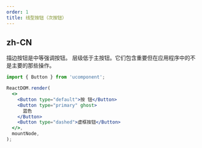 ```yaml
---
order: 1
title: 线型按钮（次按钮）
---
```


## zh-CN

描边按钮是中等强调按钮。 层级低于主按钮。它们包含重要但在应用程序中的不是主要的那些操作。

```jsx
import { Button } from 'ucomponent';

ReactDOM.render(
  <>
    <Button type="default">按 钮</Button>
    <Button type="primary" ghost>
      蓝色
    </Button>
    <Button type="dashed">虚框按钮</Button>
  </>,
  mountNode,
);
```

